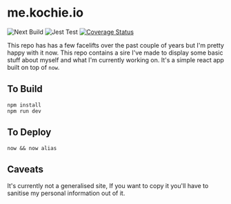 # me.kochie.io
![Next Build](https://github.com/kochie/me.kochie.io/workflows/Next%20Build/badge.svg)
![Jest Test](https://github.com/kochie/me.kochie.io/workflows/Jest%20Test/badge.svg)
[![Coverage Status](https://coveralls.io/repos/github/kochie/me.kochie.io/badge.svg?branch=master)](https://coveralls.io/github/kochie/me.kochie.io?branch=master)

This repo has has a few facelifts over the past couple of years but I'm pretty happy with it now. This repo contains a sire I've made to display some basic stuff about myself and what I'm currently working on. It's a simple react app built on top of `now`.

## To Build

```
npm install
npm run dev
```

## To Deploy

```
now && now alias
```

## Caveats
It's currently not a generalised site, If you want to copy it you'll have to sanitise my personal information out of it.
